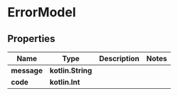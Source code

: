 
# ErrorModel

## Properties
Name | Type | Description | Notes
------------ | ------------- | ------------- | -------------
**message** | **kotlin.String** |  | 
**code** | **kotlin.Int** |  | 



